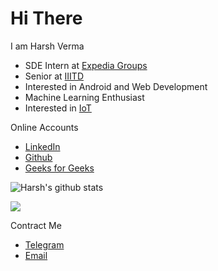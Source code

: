# Hi There
I am Harsh Verma
- SDE Intern at [Expedia Groups](https://www.expediagroup.com/home/default.aspx)
- Senior at [IIITD](https://www.iiitd.ac.in/)
- Interested in Android and Web Development
- Machine Learning Enthusiast
- Interested in [IoT](https://azure.microsoft.com/en-us/overview/internet-of-things-iot/what-is-the-internet-of-things/)

Online Accounts
- [LinkedIn](https://www.linkedin.com/in/harsh-verma-45423819b/)
- [Github](https://github.com/Harsh3305)
- [Geeks for Geeks](https://auth.geeksforgeeks.org/user/harshverma3305/practice/)


![Harsh's github stats](https://github-readme-stats.vercel.app/api?username=Harsh3305&show_icons=true&theme=tokyonight)
<p>
    <img align="center" src="https://github-readme-streak-stats.herokuapp.com/?user=Harsh3305&count_private=true&theme=tokyonight" />
</p>

Contract Me
- [Telegram](https://t.me/hrverma)
- [Email](mailto:harshverma3305@gmail.com)
